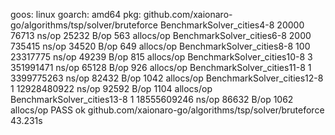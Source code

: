 goos: linux
goarch: amd64
pkg: github.com/xaionaro-go/algorithms/tsp/solver/bruteforce
BenchmarkSolver_cities4-8    	   20000	     76713 ns/op	   25232 B/op	     563 allocs/op
BenchmarkSolver_cities6-8    	    2000	    735415 ns/op	   34520 B/op	     649 allocs/op
BenchmarkSolver_cities8-8    	     100	  23317775 ns/op	   49239 B/op	     815 allocs/op
BenchmarkSolver_cities10-8   	       3	 351991471 ns/op	   65128 B/op	     926 allocs/op
BenchmarkSolver_cities11-8   	       1	3399775263 ns/op	   82432 B/op	    1042 allocs/op
BenchmarkSolver_cities12-8   	       1	12928480922 ns/op	   92592 B/op	    1104 allocs/op
BenchmarkSolver_cities13-8   	       1	18555609246 ns/op	   86632 B/op	    1062 allocs/op
PASS
ok  	github.com/xaionaro-go/algorithms/tsp/solver/bruteforce	43.231s

